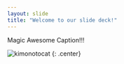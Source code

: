 ```yaml
---
layout: slide
title: "Welcome to our slide deck!"
---
```


Magic Awesome Caption!!!

![kimonotocat](https://octodex.github.com/images/kimonotocat.png)
{: .center}
